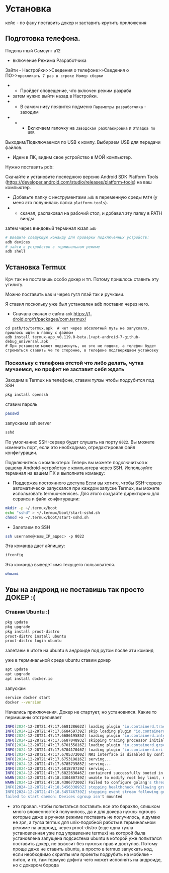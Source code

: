 # Установка

кейс - по фану поставить докер и заставить крутить приложения

## Подготовка телефона.

Подопытный Самсунг а12

- включение Режима Разработчика

Зайти - Настройки>>Сведения о телефоне>>Сведения о ПО>>`прокликать 7 раз в строке Номер сборки`
- - Пройдет оповещение, что включен режим разраба
- затем нужно выйти назад в Настройки.
- - В самом низу появится подменю `Параметры разработчика` - заходим
- - - Включаем галочку на `Заводская разблакировка` и `Отладка по USB`

Выходим/Подключаемся по USB к компу. Выбираем USB для передачи файлов.

- Идем в ПК, видим свое устройство в МОЙ компьютер.

Нужно поставить pdb:

Скачайте и установите последнюю версию Android SDK Platform Tools (https://developer.android.com/studio/releases/platform-tools) на ваш компьютер.

- Добавьте папку с инструментами `adb` в переменную среды `PATH` (у меня это получилась папка `platform-tools`).
- - скачал, распаковал на рабочий стол, и добавил эту папку в PATH винды

затем через виндовый терминал юзал `adb`

```bash
# Введите следующую команду для проверки подключенных устройств:
adb devices
# зайти в устройство в терминальном режиме
adb shell
```

## Установка Termux

Крч так не поставишь особо докер и тп. Потому пришлось ставить эту утилиту.

Можно поставить как и через гугл плэй так и ручками.

Я ставил поскольку уже был установлен adb поставил через него.

- Сначала скачал с сайта `aok` https://f-droid.org/fr/packages/com.termux/

```shell
cd path/to/termux.apk  # чет через абсолютный путь не запускало, пришлось идти в папку с файлом
adb install termux-app_v0.119.0-beta.1+apt-android-7-github-debug_universal.apk
# При установке может подвиснуть, но это не подвис, а телефон будет стрематься ставить че то сторонне, в телефоне подтверждаем установку
```

### Поскольку с телефона отстой что либо делать, чутка мучаемся, но профит не заставит себя ждать

Заходим в Termux на телефоне, ставим тулзы чтобы подрубится под SSH

```bash
pkg install openssh
```

ставим пароль

```bash
passwd
```

запускаем ssh server

```bash
sshd
```

По умолчанию SSH-сервер будет слушать на порту `8022`. Вы можете изменить порт, если это необходимо, отредактировав файл конфигурации.

Подключитесь с компьютера:
Теперь вы можете подключиться к вашему Android-устройству с компьютера через SSH. Используйте терминал на вашем ПК и выполните команду:

- Поддержка постоянного доступа
Если вы хотите, чтобы SSH-сервер автоматически запускался при каждом запуске Termux, вы можете использовать termux-services. Для этого создайте директорию для сервиса и файл конфигурации:

```bash
mkdir -p ~/.termux/boot
echo "sshd" > ~/.termux/boot/start-sshd.sh
chmod +x ~/.termux/boot/start-sshd.sh
```

- Залетаем по SSH

```bash
ssh username@<ваш_IP_адрес> -p 8022
```

Эта команда даст айпишку:

```bash
ifconfig
```

Эта команда выведет имя текущего пользователя.

```bash
whoami
```

## Увы на андроид не поставишь так просто ДОКЕР :(

### Ставим Ubuntu :)

```bash
pkg update
pkg upgrade
pkg install proot-distro
proot-distro install ubuntu
proot-distro login ubuntu
```

залетаем в итоге на ubuntu в андроиде под рутом после эти команд

уже в терминальной среде ubuntu ставим докер

```bash
apt update
apt upgrade
apt install docker.io
```

запускам

```bash
service docker start
docker --version
```

Начались приключения. Докер не стартует, но установился.
Какие то пермишины отстреливает

```bash
INFO[2024-12-28T21:47:17.668128662Z] loading plugin "io.containerd.tracing.processor.v1.otlp"...  type=io.containerd.tracing.processor.v1
INFO[2024-12-28T21:47:17.668459739Z] skip loading plugin "io.containerd.tracing.processor.v1.otlp"...  error="no OpenTelemetry endpoint: skip plugin" type=io.containerd.tracing.processor.v1
INFO[2024-12-28T21:47:17.668619585Z] loading plugin "io.containerd.internal.v1.tracing"...  type=io.containerd.internal.v1
INFO[2024-12-28T21:47:17.668704893Z] skipping tracing processor initialization (no tracing plugin)  error="no OpenTelemetry endpoint: skip plugin"
INFO[2024-12-28T21:47:17.670155816Z] loading plugin "io.containerd.grpc.v1.healthcheck"...  type=io.containerd.grpc.v1
INFO[2024-12-28T21:47:17.670417046Z] loading plugin "io.containerd.nri.v1.nri"...  type=io.containerd.nri.v1
INFO[2024-12-28T21:47:17.670537200Z] NRI interface is disabled by configuration.
INFO[2024-12-28T21:47:17.675319816Z] serving...                                    address=/run/docker/containerd/containerd-debug.sock
INFO[2024-12-28T21:47:17.678573585Z] serving...                                    address=/run/docker/containerd/containerd.sock.ttrpc
INFO[2024-12-28T21:47:17.681870739Z] serving...                                    address=/run/docker/containerd/containerd.sock
INFO[2024-12-28T21:47:17.682263046Z] containerd successfully booted in 0.282551s
WARN[2024-12-28T21:47:18.330480739Z] unable to modify root key limit, number of containers could be limited by this quota: open /proc/sys/kernel/keys/root_maxkeys: permission denied
WARN[2024-12-28T21:47:18.438677200Z] Failed to configure golang's threads limit: open /proc/sys/kernel/threads-max: permission denied
INFO[2024-12-28T21:47:18.545633893Z] stopping healthcheck following graceful shutdown  module=libcontainerd
INFO[2024-12-28T21:47:18.545746739Z] stopping event stream following graceful shutdown  error="context canceled" module=libcontainerd namespace=plugins.moby
failed to start daemon: Devices cgroup isn't mounted
```

- это провал.
чтобы попытаться поставить все это барахло, слишком много вложенностей получилось, да и для
докера нужны cgroups которые даже в ручном режиме поставить не получилось, и думаю не зря, а тулза termux для unix-подобной работы в терминальном режиме на андроид, через proot-distro (еще одна тузла установленная уже под управление termux) на которой была установлена запущена подсистема ubuntu в которой уже попытался поставить докер, не вывозит без нужных прав и доступов.
Потому проще даже не ставить ubuntu, а просто в termux 
запускать код, если необходимо скрипты или проекты подрубить на мобилке - питон, и тп, там термукс дофига чего может исполнять на андроиде, но с докером борода
